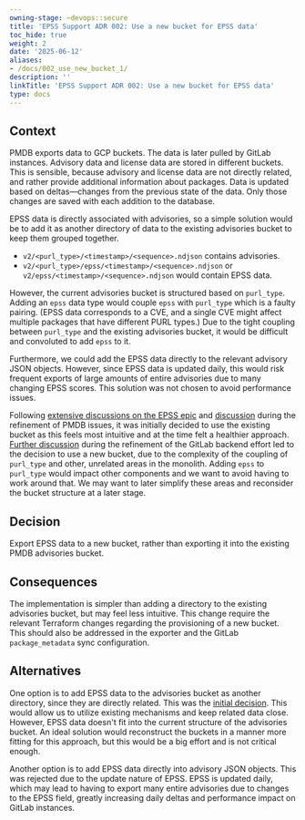 ```yaml
---
owning-stage: ~devops::secure
title: 'EPSS Support ADR 002: Use a new bucket for EPSS data'
toc_hide: true
weight: 2
date: '2025-06-12'
aliases:
- /docs/002_use_new_bucket_1/
description: ''
linkTitle: 'EPSS Support ADR 002: Use a new bucket for EPSS data'
type: docs
---
```


## Context

PMDB exports data to GCP buckets. The data is later pulled by GitLab instances. Advisory data and license data are stored in different buckets. This is sensible, because advisory and license data are not directly related, and rather provide additional information about packages. Data is updated based on deltas—changes from the previous state of the data. Only those changes are saved with each addition to the database.

EPSS data is directly associated with advisories, so a simple solution would be to add it as another directory of data to the existing advisories bucket to keep them grouped together.

- `v2/<purl_type>/<timestamp>/<sequence>.ndjson` contains advisories.
- `v2/<purl_type>/epss/<timestamp>/<sequence>.ndjson` or `v2/epss/<timestamp>/<sequence>.ndjson` would contain EPSS data.

However, the current advisories bucket is structured based on `purl_type`. Adding an `epss` data type would couple `epss` with `purl_type` which is a faulty pairing. (EPSS data corresponds to a CVE, and a single CVE might affect multiple packages that have different PURL types.) Due to the tight coupling between `purl_type` and the existing advisories bucket, it would be difficult and convoluted to add `epss` to it.

Furthermore, we could add the EPSS data directly to the relevant advisory JSON objects. However, since EPSS data is updated daily, this would risk frequent exports of large amounts of entire advisories due to many changing EPSS scores. This solution was not chosen to avoid performance issues.

Following [extensive discussions on the EPSS epic](https://gitlab.com/groups/gitlab-org/-/epics/11544#note_1952695268) and [discussion](https://gitlab.com/gitlab-org/gitlab/-/issues/468131#note_1961344123) during the refinement of PMDB issues, it was initially decided to use the existing bucket as this feels most intuitive and at the time felt a healthier approach. [Further discussion](https://gitlab.com/gitlab-org/gitlab/-/issues/467672#note_1980715240) during the refinement of the GitLab backend effort led to the decision to use a new bucket, due to the complexity of the coupling of `purl_type` and other, unrelated areas in the monolith. Adding `epss` to `purl_type` would impact other components and we want to avoid having to work around that. We may want to later simplify these areas and reconsider the bucket structure at a later stage.

## Decision

Export EPSS data to a new bucket, rather than exporting it into the existing PMDB advisories bucket.

## Consequences

The implementation is simpler than adding a directory to the existing advisories bucket, but may feel less intuitive.
This change require the relevant Terraform changes regarding the provisioning of a new bucket.
This should also be addressed in the exporter and the GitLab `package_metadata` sync configuration.

## Alternatives

One option is to add EPSS data to the advisories bucket as another directory, since they are directly related. This was the [initial decision](https://gitlab.com/gitlab-org/gitlab/-/issues/468131#note_1980366323). This would allow us to utilize existing mechanisms and keep related data close. However, EPSS data doesn't fit into the current structure of the advisories bucket. An ideal solution would reconstruct the buckets in a manner more fitting for this approach, but this would be a big effort and is not critical enough.

Another option is to add EPSS data directly into advisory JSON objects. This was rejected due to the update nature of EPSS. EPSS is updated daily, which may lead to having to export many entire advisories due to changes to the EPSS field, greatly increasing daily deltas and performance impact on GitLab instances.
